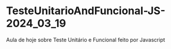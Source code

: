 # TesteUnitarioAndFuncional-JS-2024_03_19
Aula de hoje sobre Teste Unitário e Funcional feito por Javascript
